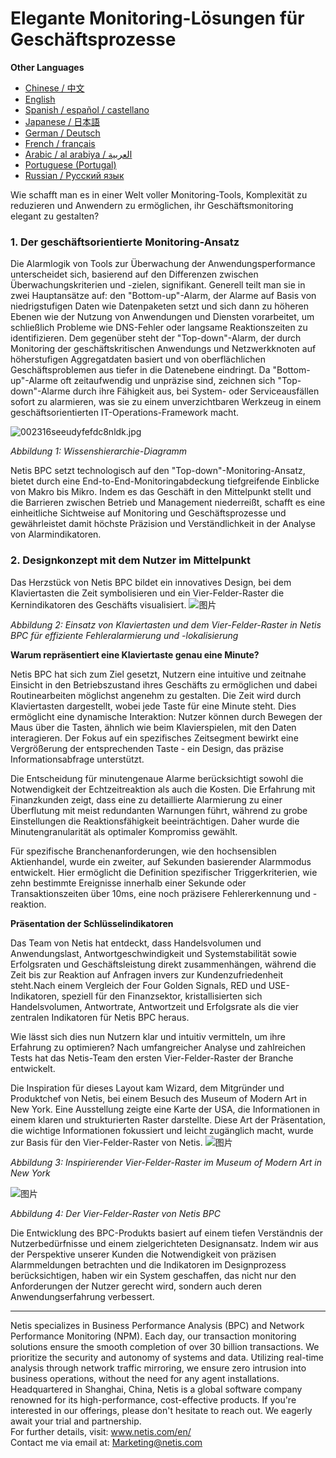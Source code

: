 # Elegante Monitoring-Lösungen für Geschäftsprozesse

**Other Languages**

+ [Chinese / 中文](https://github.com/lvdeshuii/OverFlow/blob/main/docs/zh/How-to-Gracefully-Implement-Business-Performance-Monitoring-zh.md)
+ [English](https://github.com/lvdeshuii/OverFlow/blob/main/docs/en/How-to-Gracefully-Implement-Business-Performance-Monitoring-en.md)
+ [Spanish / español / castellano](https://github.com/lvdeshuii/OverFlow/blob/main/docs/es/How-to-Gracefully-Implement-Business-Performance-Monitoring-es.md)
+ [Japanese / 日本語](https://github.com/lvdeshuii/OverFlow/blob/main/docs/ja/How-to-Gracefully-Implement-Business-Performance-Monitoring-ja.md)
+ [German / Deutsch](https://github.com/lvdeshuii/OverFlow/blob/main/docs/de/How-to-Gracefully-Implement-Business-Performance-Monitoring-de.md)
+ [French / français](https://github.com/lvdeshuii/OverFlow/blob/main/docs/fr/How-to-Gracefully-Implement-Business-Performance-Monitoring-fr.md)
+ [Arabic / al arabiya / العربية](https://github.com/lvdeshuii/OverFlow/blob/main/docs/ar/How-to-Gracefully-Implement-Business-Performance-Monitoring-ar.md)
+ [Portuguese (Portugal)](https://github.com/lvdeshuii/OverFlow/blob/main/docs/pt/How-to-Gracefully-Implement-Business-Performance-Monitoring-pt.md)
+ [Russian / Русский язык](https://github.com/lvdeshuii/OverFlow/blob/main/docs/ru/How-to-Gracefully-Implement-Business-Performance-Monitoring-ru.md)


Wie schafft man es in einer Welt voller Monitoring-Tools, Komplexität zu reduzieren und Anwendern zu ermöglichen, ihr Geschäftsmonitoring elegant zu gestalten?

### **1. Der geschäftsorientierte Monitoring-Ansatz**

Die Alarmlogik von Tools zur Überwachung der Anwendungsperformance unterscheidet sich, basierend auf den Differenzen zwischen Überwachungskriterien und -zielen, signifikant. Generell teilt man sie in zwei Hauptansätze auf: den "Bottom-up"-Alarm, der Alarme auf Basis von niedrigstufigen Daten wie Datenpaketen setzt und sich dann zu höheren Ebenen wie der Nutzung von Anwendungen und Diensten vorarbeitet, um schließlich Probleme wie DNS-Fehler oder langsame Reaktionszeiten zu identifizieren. Dem gegenüber steht der "Top-down"-Alarm, der durch Monitoring der geschäftskritischen Anwendungs und Netzwerkknoten auf höherstufigen Aggregatdaten basiert und von oberflächlichen Geschäftsproblemen aus tiefer in die Datenebene eindringt. Da "Bottom-up"-Alarme oft zeitaufwendig und unpräzise sind, zeichnen sich "Top-down"-Alarme durch ihre Fähigkeit aus, bei System- oder Serviceausfällen sofort zu alarmieren, was sie zu einem unverzichtbaren Werkzeug in einem geschäftsorientierten IT-Operations-Framework macht.
  
![002316seeudyfefdc8nldk.jpg](http://image.sciencenet.cn/album/201306/28/002316seeudyfefdc8nldk.jpg)

*Abbildung 1: Wissenshierarchie-Diagramm*

Netis BPC setzt technologisch auf den "Top-down"-Monitoring-Ansatz, bietet durch eine End-to-End-Monitoringabdeckung tiefgreifende Einblicke von Makro bis Mikro. Indem es das Geschäft in den Mittelpunkt stellt und die Barrieren zwischen Betrieb und Management niederreißt, schafft es eine einheitliche Sichtweise auf Monitoring und Geschäftsprozesse und gewährleistet damit höchste Präzision und Verständlichkeit in der Analyse von Alarmindikatoren.

### **2. Designkonzept mit dem Nutzer im Mittelpunkt**

Das Herzstück von Netis BPC bildet ein innovatives Design, bei dem Klaviertasten die Zeit symbolisieren und ein Vier-Felder-Raster die Kernindikatoren des Geschäfts visualisiert.
![图片](https://mmbiz.qpic.cn/mmbiz_gif/o672k3fsicq0zib9UrUva92PkicX1HbHqyo1rZQMYRmK4Yfiambegqu7bWA3usmGboVBg1Ziav7DHAmztEEPeSWuh7Q/640?wx_fmt=gif&wxfrom=5&wx_lazy=1)

*Abbildung 2: Einsatz von Klaviertasten und dem Vier-Felder-Raster in Netis BPC für effiziente Fehleralarmierung und -lokalisierung*

**Warum repräsentiert eine Klaviertaste genau eine Minute?**

Netis BPC hat sich zum Ziel gesetzt, Nutzern eine intuitive und zeitnahe Einsicht in den Betriebszustand ihres Geschäfts zu ermöglichen und dabei Routinearbeiten möglichst angenehm zu gestalten. Die Zeit wird durch Klaviertasten dargestellt, wobei jede Taste für eine Minute steht. Dies ermöglicht eine dynamische Interaktion: Nutzer können durch Bewegen der Maus über die Tasten, ähnlich wie beim Klavierspielen, mit den Daten interagieren. Der Fokus auf ein spezifisches Zeitsegment bewirkt eine Vergrößerung der entsprechenden Taste - ein Design, das präzise Informationsabfrage unterstützt.

Die Entscheidung für minutengenaue Alarme berücksichtigt sowohl die Notwendigkeit der Echtzeitreaktion als auch die Kosten. Die Erfahrung mit Finanzkunden zeigt, dass eine zu detaillierte Alarmierung zu einer Überflutung mit meist redundanten Warnungen führt, während zu grobe Einstellungen die Reaktionsfähigkeit beeinträchtigen. Daher wurde die Minutengranularität als optimaler Kompromiss gewählt.

Für spezifische Branchenanforderungen, wie den hochsensiblen Aktienhandel, wurde ein zweiter, auf Sekunden basierender Alarmmodus entwickelt. Hier ermöglicht die Definition spezifischer Triggerkriterien, wie zehn bestimmte Ereignisse innerhalb einer Sekunde oder Transaktionszeiten über 10ms, eine noch präzisere Fehlererkennung und -reaktion.

**Präsentation der Schlüsselindikatoren**

Das Team von Netis hat entdeckt, dass Handelsvolumen und Anwendungslast, Antwortgeschwindigkeit und Systemstabilität sowie Erfolgsraten und Geschäftsleistung direkt zusammenhängen, während die Zeit bis zur Reaktion auf Anfragen invers zur Kundenzufriedenheit steht.Nach einem Vergleich der Four Golden Signals, RED und USE-Indikatoren, speziell für den Finanzsektor, kristallisierten sich Handelsvolumen, Antwortrate, Antwortzeit und Erfolgsrate als die vier zentralen Indikatoren für Netis BPC heraus.

Wie lässt sich dies nun Nutzern klar und intuitiv vermitteln, um ihre Erfahrung zu optimieren? Nach umfangreicher Analyse und zahlreichen Tests hat das Netis-Team den ersten Vier-Felder-Raster der Branche entwickelt.

Die Inspiration für dieses Layout kam Wizard, dem Mitgründer und Produktchef von Netis, bei einem Besuch des Museum of Modern Art in New York. Eine Ausstellung zeigte eine Karte der USA, die Informationen in einem klaren und strukturierten Raster darstellte. Diese Art der Präsentation, die wichtige Informationen fokussiert und leicht zugänglich macht, wurde zur Basis für den Vier-Felder-Raster von Netis.
![图片](https://mmbiz.qpic.cn/mmbiz_jpg/o672k3fsicq0zib9UrUva92PkicX1HbHqyo8icuiaU00eVBRmcY23lm9lq2fzViaRNFP7DiaiccI3GpszkEpyQFMf4TEQw/640?wx_fmt=jpeg&wxfrom=5&wx_lazy=1&wx_co=1)

*Abbildung 3: Inspirierender Vier-Felder-Raster im Museum of Modern Art in New York*

![图片](https://mmbiz.qpic.cn/mmbiz_gif/o672k3fsicq0zib9UrUva92PkicX1HbHqyoVNumuLZRlcb00S7bS3dP9oicnycxmmwSAGrvAukAunwnB6HePm1FFUg/640?wx_fmt=gif&wxfrom=5&wx_lazy=1)

*Abbildung 4: Der Vier-Felder-Raster von Netis BPC*

Die Entwicklung des BPC-Produkts basiert auf einem tiefen Verständnis der Nutzerbedürfnisse und einem zielgerichteten Designansatz. Indem wir aus der Perspektive unserer Kunden die Notwendigkeit von präzisen Alarmmeldungen betrachten und die Indikatoren im Designprozess berücksichtigen, haben wir ein System geschaffen, das nicht nur den Anforderungen der Nutzer gerecht wird, sondern auch deren Anwendungserfahrung verbessert.

***
Netis specializes in Business Performance Analysis (BPC) and Network Performance Monitoring (NPM). Each day, our transaction monitoring solutions ensure the smooth completion of over 30 billion transactions. We prioritize the security and autonomy of systems and data. Utilizing real-time analysis through network traffic mirroring, we ensure zero intrusion into business operations, without the need for any agent installations. Headquartered in Shanghai, China, Netis is a global software company renowned for its high-performance, cost-effective products. If you're interested in our offerings, please don't hesitate to reach out. We eagerly await your trial and partnership.  
For further details, visit: www.netis.com/en/  
Contact me via email at: Marketing@netis.com
